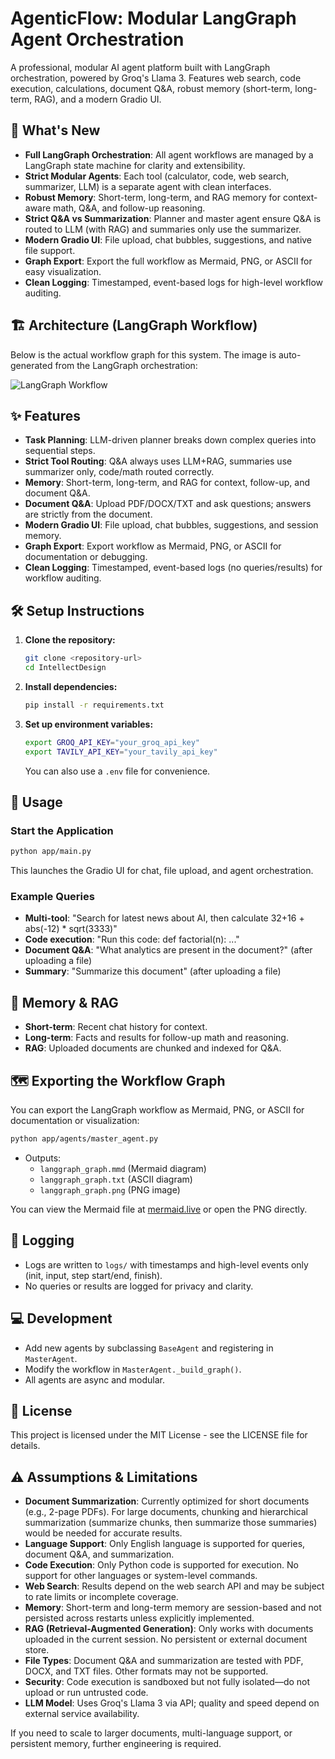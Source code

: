 # AgenticFlow: Modular LangGraph Agent Orchestration

A professional, modular AI agent platform built with LangGraph orchestration, powered by Groq's Llama 3. Features web search, code execution, calculations, document Q&A, robust memory (short-term, long-term, RAG), and a modern Gradio UI.

## 🚀 What's New

- **Full LangGraph Orchestration**: All agent workflows are managed by a LangGraph state machine for clarity and extensibility.
- **Strict Modular Agents**: Each tool (calculator, code, web search, summarizer, LLM) is a separate agent with clean interfaces.
- **Robust Memory**: Short-term, long-term, and RAG memory for context-aware math, Q&A, and follow-up reasoning.
- **Strict Q&A vs Summarization**: Planner and master agent ensure Q&A is routed to LLM (with RAG) and summaries only use the summarizer.
- **Modern Gradio UI**: File upload, chat bubbles, suggestions, and native file support.
- **Graph Export**: Export the full workflow as Mermaid, PNG, or ASCII for easy visualization.
- **Clean Logging**: Timestamped, event-based logs for high-level workflow auditing.

## 🏗️ Architecture (LangGraph Workflow)

Below is the actual workflow graph for this system. The image is auto-generated from the LangGraph orchestration:

![LangGraph Workflow](./langgraph_graph.png)

## ✨ Features

- **Task Planning**: LLM-driven planner breaks down complex queries into sequential steps.
- **Strict Tool Routing**: Q&A always uses LLM+RAG, summaries use summarizer only, code/math routed correctly.
- **Memory**: Short-term, long-term, and RAG for context, follow-up, and document Q&A.
- **Document Q&A**: Upload PDF/DOCX/TXT and ask questions; answers are strictly from the document.
- **Modern Gradio UI**: File upload, chat bubbles, suggestions, and session memory.
- **Graph Export**: Export workflow as Mermaid, PNG, or ASCII for documentation or debugging.
- **Clean Logging**: Timestamped, event-based logs (no queries/results) for workflow auditing.

## 🛠️ Setup Instructions

1. **Clone the repository:**
   ```bash
   git clone <repository-url>
   cd IntellectDesign
   ```
2. **Install dependencies:**
   ```bash
   pip install -r requirements.txt
   ```
3. **Set up environment variables:**
   ```bash
   export GROQ_API_KEY="your_groq_api_key"
   export TAVILY_API_KEY="your_tavily_api_key"
   ```
   You can also use a `.env` file for convenience.

## 🎯 Usage

### Start the Application

```bash
python app/main.py
```

This launches the Gradio UI for chat, file upload, and agent orchestration.

### Example Queries
- **Multi-tool**: "Search for latest news about AI, then calculate 32+16 + abs(-12) * sqrt(3333)"
- **Code execution**: "Run this code: def factorial(n): ..."
- **Document Q&A**: "What analytics are present in the document?" (after uploading a file)
- **Summary**: "Summarize this document" (after uploading a file)

## 🧠 Memory & RAG
- **Short-term**: Recent chat history for context.
- **Long-term**: Facts and results for follow-up math and reasoning.
- **RAG**: Uploaded documents are chunked and indexed for Q&A.

## 🗺️ Exporting the Workflow Graph

You can export the LangGraph workflow as Mermaid, PNG, or ASCII for documentation or visualization:

```bash
python app/agents/master_agent.py
```
- Outputs:
  - `langgraph_graph.mmd` (Mermaid diagram)
  - `langgraph_graph.txt` (ASCII diagram)
  - `langgraph_graph.png` (PNG image)

You can view the Mermaid file at [mermaid.live](https://mermaid.live) or open the PNG directly.

## 📝 Logging
- Logs are written to `logs/` with timestamps and high-level events only (init, input, step start/end, finish).
- No queries or results are logged for privacy and clarity.

## 💻 Development

- Add new agents by subclassing `BaseAgent` and registering in `MasterAgent`.
- Modify the workflow in `MasterAgent._build_graph()`.
- All agents are async and modular.

## 📄 License

This project is licensed under the MIT License - see the LICENSE file for details.

## ⚠️ Assumptions & Limitations

- **Document Summarization**: Currently optimized for short documents (e.g., 2-page PDFs). For large documents, chunking and hierarchical summarization (summarize chunks, then summarize those summaries) would be needed for accurate results.
- **Language Support**: Only English language is supported for queries, document Q&A, and summarization.
- **Code Execution**: Only Python code is supported for execution. No support for other languages or system-level commands.
- **Web Search**: Results depend on the web search API and may be subject to rate limits or incomplete coverage.
- **Memory**: Short-term and long-term memory are session-based and not persisted across restarts unless explicitly implemented.
- **RAG (Retrieval-Augmented Generation)**: Only works with documents uploaded in the current session. No persistent or external document store.
- **File Types**: Document Q&A and summarization are tested with PDF, DOCX, and TXT files. Other formats may not be supported.
- **Security**: Code execution is sandboxed but not fully isolated—do not upload or run untrusted code.
- **LLM Model**: Uses Groq's Llama 3 via API; quality and speed depend on external service availability.

If you need to scale to larger documents, multi-language support, or persistent memory, further engineering is required. 
